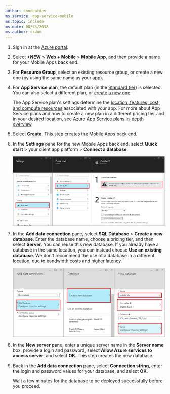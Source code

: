 ```yaml
---
author: conceptdev
ms.service: app-service-mobile
ms.topic: include
ms.date: 08/23/2018
ms.author: crdun
---
```

1. Sign in at the [Azure portal].
2. Select **+NEW** > **Web + Mobile** > **Mobile App**, and then provide a name for your Mobile Apps back end.
3. For **Resource Group**, select an existing resource group, or create a new one (by using the same name as your app). 
4. For **App Service plan**, the default plan (in the [Standard tier](https://azure.microsoft.com/pricing/details/app-service/)) is selected. You can also  select a different plan, or [create a new one](../articles/app-service/app-service-plan-manage.md#create-an-app-service-plan). 

   The App Service plan's settings determine the [location, features, cost, and compute resources](https://azure.microsoft.com/pricing/details/app-service/) associated with your app. For more about App Service plans and how to create a new plan in a different pricing tier and in your desired location, see [Azure App Service plans in-depth overview](../articles/app-service/overview-hosting-plans.md).
   
5. Select **Create**. This step creates the Mobile Apps back end. 
6. In the **Settings** pane for the new Mobile Apps back end, select **Quick start** > your client app platform > **Connect a database**. 
   
   ![Selections for connecting a database](./media/app-service-mobile-dotnet-backend-create-new-service/dotnet-backend-create-data-connection.png)
7. In the **Add data connection** pane, select **SQL Database** > **Create a new database**. Enter the database name, choose a pricing tier, and then select **Server**. You can reuse this new database. If you already have a database in the same location, you can instead choose **Use an existing database**. We don't recommend the use of a database in a different location, due to bandwidth costs and higher latency.
   
   ![Selecting a database](./media/app-service-mobile-dotnet-backend-create-new-service/dotnet-backend-create-db.png)
8. In the **New server** pane, enter a unique server name in the **Server name** box, provide a login and password, select **Allow Azure services to access server**, and select **OK**. This step creates the new database.
9. Back in the **Add data connection** pane, select **Connection string**, enter the login and password values for your database, and select **OK**. 

   Wait a few minutes for the database to be deployed successfully before you proceed.

<!-- URLs. -->
[Azure portal]: https://portal.azure.com/
